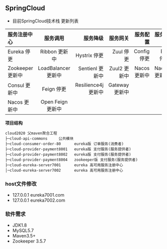 ## SpringCloud

* 目前SpringCloud技术栈 更新列表

|服务注册中心|服务调用|服务降级|服务网关|服务配置|服务总线|
|:-|:-:|-:|-:|-:|-:|
|Eureka 停更|Ribbon 更新中|Hystrix 停更|Zuul 停更|Config 停更|Bus 停更|
|Zookeeper 更新中|LoadBalancer 更新中|Sentienl 更新中|Zuul2 更新中|Nacos 更新中|Nacos 更新中|
|Consul 更新中|Feign 停更|Resilience4j 更新中|Gateway 更新中|||
|Nacos 更新中|Open Feign 更新中||||

**项目结构** 

```
cloud2020 父maven聚合工程 
├─cloud-api-commons     公共模块
├─cloud-consumer-order-80      eureka版 订单服务(消费者)
├─cloud-provider-payment8001   eureka版 支付服务(服务提供者)
├─cloud-provider-payment8002   eureka版 支付服务(服务提供者)
├─cloud-provider-payment8004   zookeeper版 支付服务(服务提供者)
├─cloud-eureka-server7001      eureka 高可用服务注册中心
│─cloud-eureka-server7002      eureka 高可用服务注册中心
```


### host文件修改

- 127.0.0.1   eureka7001.com
- 127.0.0.1   eureka7002.com

### 软件需求
- JDK1.8
- MySQL5.7
- Maven3.5+
- Zookeeper 3.5.7
